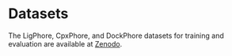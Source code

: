# Datasets

The LigPhore, CpxPhore, and DockPhore datasets for training and evaluation are available at [Zenodo](https://zenodo.org/records/14404575).
